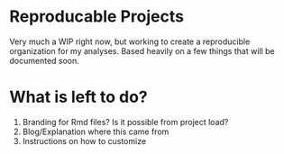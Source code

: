 # Reproducable Projects

Very much a WIP right now, but working to create a reproducible organization for 
my analyses. Based heavily on a few things that will be documented soon. 

# What is left to do?

1. Branding for Rmd files? Is it possible from project load?
2. Blog/Explanation where this came from
3. Instructions on how to customize
